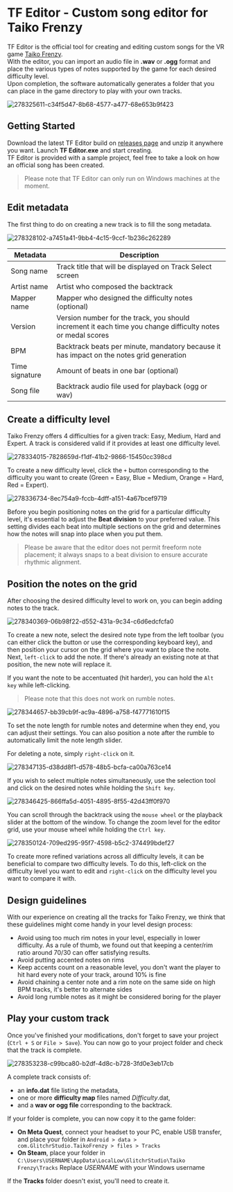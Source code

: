 # TF Editor - Custom song editor for Taiko Frenzy

TF Editor is the official tool for creating and editing custom songs for the VR game [Taiko Frenzy](https://taikofrenzy.glitchr-studio.com).\
With the editor, you can import an audio file in **.wav** or **.ogg** format and place the various types of notes supported by the game for each desired difficulty level.\
Upon completion, the software automatically generates a folder that you can place in the game directory to play with your own tracks.

![278325611-c34f5d47-8b68-4577-a477-68e653b9f423](https://github.com/glitchrstudio/tfeditor/assets/149059377/347e212a-8443-458f-bac4-1e1595b142e6)

## Getting Started

Download the latest TF Editor build on [releases page](https://github.com/glitchrstudio/tfeditor/releases) and unzip it anywhere you want. Launch **TF Editor.exe** and start creating.\
TF Editor is provided with a sample project, feel free to take a look on how an official song has been created.
> Please note that TF Editor can only run on Windows machines at the moment.

## Edit metadata

The first thing to do on creating a new track is to fill the song metadata.

![278328102-a7451a41-9bb4-4c15-9ccf-1b236c262289](https://github.com/glitchrstudio/tfeditor/assets/149059377/0f9617e2-a46b-43da-a58a-06ce4a2489a7)

| Metadata  | Description |
| ------------- | ------------- |
| Song name  | Track title that will be displayed on Track Select screen  |
| Artist name  | Artist who composed the backtrack  |
| Mapper name  | Mapper who designed the difficulty notes (optional)  |
| Version  | Version number for the track, you should increment it each time you change difficulty notes or medal scores |
| BPM  | Backtrack beats per minute, mandatory because it has impact on the notes grid generation |
| Time signature  | Amount of beats in one bar (optional)  |
| Song file  | Backtrack audio file used for playback (ogg or wav)  |

## Create a difficulty level

Taiko Frenzy offers 4 difficulties for a given track: Easy, Medium, Hard and Expert. A track is considered valid if it provides at least one difficulty level.

![278334015-7828659d-f1df-41b2-9866-15450cc398cd](https://github.com/glitchrstudio/tfeditor/assets/149059377/3c7b2ac1-2dbf-4bd8-af4d-c5f5976c2c26)

To create a new difficulty level, click the `+` button corresponding to the difficulty you want to create (Green = Easy, Blue = Medium, Orange = Hard, Red = Expert).

![278336734-8ec754a9-fccb-4dff-a151-4a67bcef9719](https://github.com/glitchrstudio/tfeditor/assets/149059377/091750c6-418a-47bb-a1ae-803a26ba639a)

Before you begin positioning notes on the grid for a particular difficulty level, it's essential to adjust the **Beat division** to your preferred value. This setting divides each beat into multiple sections on the grid and determines how the notes will snap into place when you put them.

> Please be aware that the editor does not permit freeform note placement; it always snaps to a beat division to ensure accurate rhythmic alignment.

## Position the notes on the grid

After choosing the desired difficulty level to work on, you can begin adding notes to the track.

![278340369-06b98f22-d552-431a-9c34-c6d6edcfcfa0](https://github.com/glitchrstudio/tfeditor/assets/149059377/4d475029-1840-4823-8813-f06ca52db9bb)

To create a new note, select the desired note type from the left toolbar (you can either click the button or use the corresponding keyboard key), and then position your cursor on the grid where you want to place the note. Next, `left-click` to add the note. If there's already an existing note at that position, the new note will replace it.

If you want the note to be accentuated (hit harder), you can hold the `Alt key` while left-clicking.
> Please note that this does not work on rumble notes.

![278344657-bb39cb9f-ac9a-4896-a758-f47771610f15](https://github.com/glitchrstudio/tfeditor/assets/149059377/faf0d28e-c1c1-4c6d-959f-1ac510b55c81)

To set the note length for rumble notes and determine when they end, you can adjust their settings. You can also position a note after the rumble to automatically limit the note length slider.

For deleting a note, simply `right-click` on it.

![278347135-d38dd8f1-d578-48b5-bcfa-ca00a763ce14](https://github.com/glitchrstudio/tfeditor/assets/149059377/566ca03e-0a32-445e-9add-855947c1d8e5)

If you wish to select multiple notes simultaneously, use the selection tool and click on the desired notes while holding the `Shift key`.

![278346425-866ffa5d-4051-4895-8f55-42d43ff0f970](https://github.com/glitchrstudio/tfeditor/assets/149059377/accb3e9d-8ad5-4e07-a31f-1ad2499a8266)

You can scroll through the backtrack using the `mouse wheel` or the playback slider at the bottom of the window. To change the zoom level for the editor grid, use your mouse wheel while holding the `Ctrl key`.

![278350124-709ed295-95f7-4598-b5c2-374499bdef27](https://github.com/glitchrstudio/tfeditor/assets/149059377/ba5b3bc5-f800-4517-825d-db71c2682045)

To create more refined variations across all difficulty levels, it can be beneficial to compare two difficulty levels. To do this, left-click on the difficulty level you want to edit and `right-click` on the difficulty level you want to compare it with.

## Design guidelines

With our experience on creating all the tracks for Taiko Frenzy, we think that these guidelines might come handy in your level design process:
- Avoid using too much rim notes in your level, especially in lower difficulty. As a rule of thumb, we found out that keeping a center/rim ratio around 70/30 can offer satisfying results.
- Avoid putting accented notes on rims
- Keep accents count on a reasonable level, you don't want the player to hit hard every note of your track, around 10% is fine
- Avoid chaining a center note and a rim note on the same side on high BPM tracks, it's better to alternate sides
- Avoid long rumble notes as it might be considered boring for the player

## Play your custom track

Once you've finished your modifications, don't forget to save your project (`Ctrl + S` or `File > Save`). You can now go to your project folder and check that the track is complete.

![278353238-c99bca80-b2df-4d8c-b728-3fd0e3eb17cb](https://github.com/glitchrstudio/tfeditor/assets/149059377/7406f586-d34a-4d33-a46e-4f9432f6033d)

A complete track consists of: 
- an **info.dat** file listing the metadata,
- one or more **difficulty map** files named *Difficulty*.dat,
- and a **wav or ogg file** corresponding to the backtrack.

If your folder is complete, you can now copy it to the game folder:
- **On Meta Quest**, connect your headset to your PC, enable USB transfer, and place your folder in `Android > data > com.GlitchrStudio.TaikoFrenzy > files > Tracks`
- **On Steam**, place your folder in `C:\Users\USERNAME\AppData\LocalLow\GlitchrStudio\Taiko Frenzy\Tracks` Replace *USERNAME* with your Windows username

If the **Tracks** folder doesn't exist, you'll need to create it.
